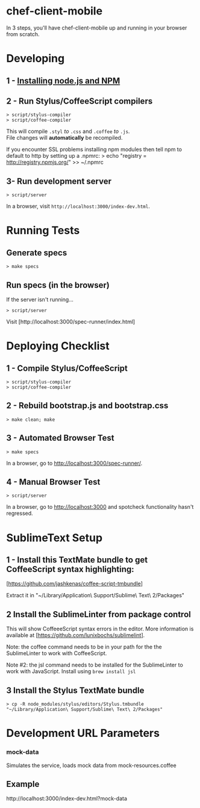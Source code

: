 chef-client-mobile
==================

In 3 steps, you'll have chef-client-mobile up and running in your browser from scratch.


Developing
==========

## 1 - [Installing node.js and NPM](http://nodejs.org/#download)

## 2 - Run Stylus/CoffeeScript compilers

    > script/stylus-compiler
    > script/coffee-compiler

This will compile `.styl` *to* `.css` and `.coffee` *to* `.js`.  
File changes will **automatically** be recompiled.

If you encounter SSL problems installing npm modules then tell npm to default to http by setting up a .npmrc:
    > echo "registry = http://registry.npmjs.org/" >> ~/.npmrc

## 3- Run development server

    > script/server

In a browser, visit `http://localhost:3000/index-dev.html`.


Running Tests
=============

## Generate specs

    > make specs

## Run specs (in the browser)

If the server isn't running...

    > script/server

Visit [http://localhost:3000/spec-runner/index.html]


Deploying Checklist
===================

## 1 - Compile Stylus/CoffeeScript

    > script/stylus-compiler
    > script/coffee-compiler

## 2 - Rebuild bootstrap.js and bootstrap.css

    > make clean; make

## 3 - Automated Browser Test

    > make specs

In a browser, go to [http://localhost:3000/spec-runner/](http://localhost:3000/spec-runner/).

## 4 - Manual Browser Test

    > script/server

In a browser, go to [http://localhost:3000](http://localhost:3000) and spotcheck functionality hasn't regressed.


SublimeText Setup
=================

## 1 - Install this TextMate bundle to get CoffeeScript syntax highlighting:

[https://github.com/jashkenas/coffee-script-tmbundle]

Extract it in "~/Library/Application\ Support/Sublime\ Text\ 2/Packages"

## 2 Install the SublimeLinter from package control

This will show CoffeeeScript syntax errors in the editor.  More information is
available at [https://github.com/lunixbochs/sublimelint].

Note: the coffee command needs to be in your path for the the SublimeLinter to
work with CoffeeScript.

Note #2: the jsl command needs to be installed for the SublimeLinter to work
with JavaScript. Install using `brew install jsl`

## 3 Install the Stylus TextMate bundle

    > cp -R node_modules/stylus/editors/Stylus.tmbundle "~/Library/Application\ Support/Sublime\ Text\ 2/Packages"


Development URL Parameters
==========================

### mock-data

Simulates the service, loads mock data from mock-resources.coffee 

## Example
  http://localhost:3000/index-dev.html?mock-data
